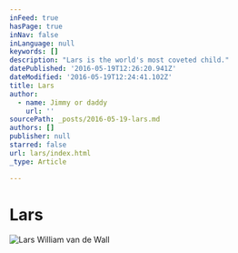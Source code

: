 ```yaml
---
inFeed: true
hasPage: true
inNav: false
inLanguage: null
keywords: []
description: "Lars is the world's most coveted child."
datePublished: '2016-05-19T12:26:20.941Z'
dateModified: '2016-05-19T12:24:41.102Z'
title: Lars
author:
  - name: Jimmy or daddy
    url: ''
sourcePath: _posts/2016-05-19-lars.md
authors: []
publisher: null
starred: false
url: lars/index.html
_type: Article

---
```

# Lars
![Lars William van de Wall](https://the-grid-user-content.s3-us-west-2.amazonaws.com/839dc3d1-9974-4f8c-afff-4d8487883786.jpg)